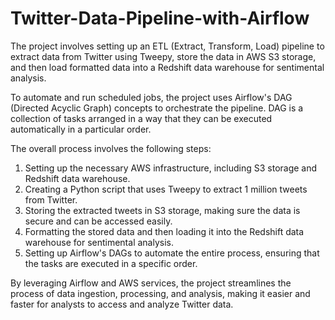 # Twitter-Data-Pipeline-with-Airflow

The project involves setting up an ETL (Extract, Transform, Load) pipeline to extract data from Twitter using Tweepy, store the data in AWS S3 storage, and then load formatted data into a Redshift data warehouse for sentimental analysis.

To automate and run scheduled jobs, the project uses Airflow's DAG (Directed Acyclic Graph) concepts to orchestrate the pipeline. DAG is a collection of tasks arranged in a way that they can be executed automatically in a particular order.

The overall process involves the following steps:

  1. Setting up the necessary AWS infrastructure, including S3 storage and Redshift data warehouse.
  2. Creating a Python script that uses Tweepy to extract 1 million tweets from Twitter.
  3. Storing the extracted tweets in S3 storage, making sure the data is secure and can be accessed easily.
  4. Formatting the stored data and then loading it into the Redshift data warehouse for sentimental analysis.
  5. Setting up Airflow's DAGs to automate the entire process, ensuring that the tasks are executed in a specific order.
     
By leveraging Airflow and AWS services, the project streamlines the process of data ingestion, processing, and analysis, making it easier and faster for analysts to access and analyze Twitter data.
